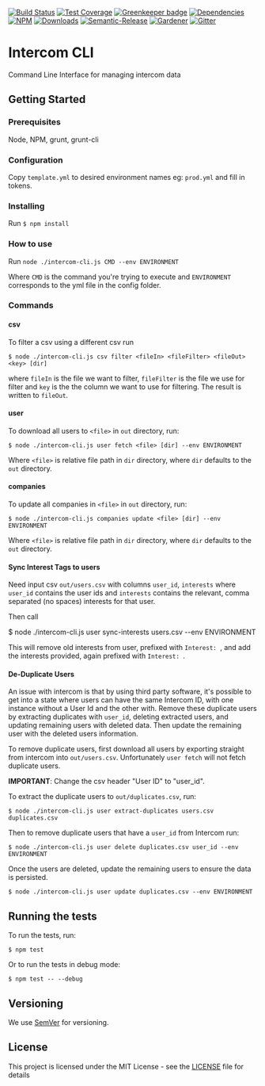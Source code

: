 [![Build Status](https://img.shields.io/travis/MacMcIrish/intercom-cli/master.svg)](https://travis-ci.org/MacMcIrish/intercom-cli)
[![Test Coverage](https://img.shields.io/coveralls/MacMcIrish/intercom-cli/master.svg)](https://coveralls.io/github/MacMcIrish/intercom-cli?branch=master)
[![Greenkeeper badge](https://badges.greenkeeper.io/MacMcIrish/intercom-cli.svg)](https://greenkeeper.io/)
[![Dependencies](https://david-dm.org/MacMcIrish/intercom-cli/status.svg)](https://david-dm.org/MacMcIrish/intercom-cli)
[![NPM](https://img.shields.io/npm/v/intercom-cli.svg)](https://www.npmjs.com/package/intercom-cli)
[![Downloads](https://img.shields.io/npm/dt/intercom-cli.svg)](https://www.npmjs.com/package/intercom-cli)
[![Semantic-Release](https://github.com/simlu/js-gardener/blob/master/assets/icons/semver.svg)](https://github.com/semantic-release/semantic-release)
[![Gardener](https://github.com/simlu/js-gardener/blob/master/assets/badge.svg)](https://github.com/simlu/js-gardener)
[![Gitter](https://github.com/simlu/js-gardener/blob/master/assets/icons/gitter.svg)](https://gitter.im/MacMcIrish/intercom-cli)
# Intercom CLI

Command Line Interface for managing intercom data

## Getting Started


### Prerequisites
Node, NPM, grunt, grunt-cli


### Configuration

Copy `template.yml` to desired environment names eg: `prod.yml` and fill in tokens.

### Installing

Run `$ npm install`

### How to use

Run `node ./intercom-cli.js CMD --env ENVIRONMENT`

Where `CMD` is the command you're trying to execute and `ENVIRONMENT` corresponds to the yml file in the config folder.

### Commands

#### csv

To filter a csv using a different csv run

    $ node ./intercom-cli.js csv filter <fileIn> <fileFilter> <fileOut> <key> [dir]
  
where `fileIn` is the file we want to filter, `fileFilter` is the file we use for filter and `key` is the the column
we want to use for filtering. The result is written to `fileOut`.

#### user

To download all users to `<file>` in `out` directory, run:

    $ node ./intercom-cli.js user fetch <file> [dir] --env ENVIRONMENT

Where `<file>` is relative file path in `dir` directory, where `dir` defaults to the `out` directory.

#### companies

To update all companies in `<file>` in `out` directory, run:

    $ node ./intercom-cli.js companies update <file> [dir] --env ENVIRONMENT
    
Where `<file>` is relative file path in `dir` directory, where `dir` defaults to the `out` directory.

#### Sync Interest Tags to users
Need input csv `out/users.csv` with columns `user_id`, `interests` where `user_id` contains the user ids and `interests` contains
the relevant, comma separated (no spaces) interests for that user.

Then call

  $ node ./intercom-cli.js user sync-interests users.csv --env ENVIRONMENT
  
This will remove old interests from user, prefixed with `Interest: `, and add the interests provided, again prefixed with `Interest: `.

#### De-Duplicate Users

An issue with intercom is that by using third party software, it's possible to get into a state where users can have the same Intercom ID, with one instance without a User Id and the other with.
Remove these duplicate users by extracting duplicates with `user_id`, deleting extracted users, and updating remaining users with deleted data. 
Then update the remaining user with the deleted users information.

To remove duplicate users, first download all users by exporting straight from intercom into `out/users.csv`. Unfortunately `user fetch` will not fetch duplicate users.

**IMPORTANT**: Change the csv header "User ID" to "user_id".

To extract the duplicate users to `out/duplicates.csv`, run:

    $ node ./intercom-cli.js user extract-duplicates users.csv duplicates.csv

Then to remove duplicate users that have a `user_id` from Intercom run:

    $ node ./intercom-cli.js user delete duplicates.csv user_id --env ENVIRONMENT

Once the users are deleted, update the remaining users to ensure the data is persisted.

    $ node ./intercom-cli.js user update duplicates.csv --env ENVIRONMENT

## Running the tests

To run the tests, run:

    $ npm test

Or to run the tests in debug mode:

    $ npm test -- --debug

## Versioning

We use [SemVer](http://semver.org/) for versioning.

## License

This project is licensed under the MIT License - see the [LICENSE](LICENSE) file for details
